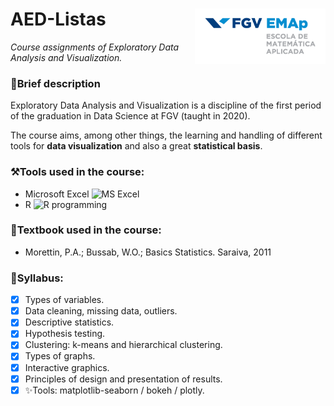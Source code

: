 # AED-Listas <img align="right" src="https://raw.githubusercontent.com/GermanoAndrade/AED-Listas/main/Lista%203/Quest%C3%B5es/Cap%C3%ADtulo%204/FGV-EMAp.png" title="FGV-EMAp Logo" width="209" height="89">
*Course assignments of Exploratory Data Analysis and Visualization.*

### :bookmark_tabs:Brief description
Exploratory Data Analysis and Visualization is a discipline of the first period of the graduation in Data Science at FGV (taught in 2020).

The course aims, among other things, the learning and handling of different tools for **data visualization** and also a great **statistical basis**.

### ⚒Tools used in the course:  
  - Microsoft Excel ![MS Excel](	https://img.shields.io/badge/Microsoft%20Excel-217346?logo=microsoft-excel&logoColor=white&style=for-the-badge)
  - R ![R programming](https://img.shields.io/badge/r-%23276DC3.svg?&style=for-the-badge&logo=r&logoColor=white")
  
### :book:Textbook used in the course:
  - Morettin, P.A.; Bussab, W.O.; Basics Statistics. Saraiva, 2011

### :dart:Syllabus:
  - [x] Types of variables.
  - [x] Data cleaning, missing data, outliers. 
  - [x] Descriptive statistics. 
  - [x] Hypothesis testing. 
  - [x] Clustering: k-means and hierarchical clustering. 
  - [x] Types of graphs. 
  - [x] Interactive graphics. 
  - [x] Principles of design and presentation of results. 
  - [x] :sparkles:Tools: matplotlib-seaborn / bokeh / plotly. 
